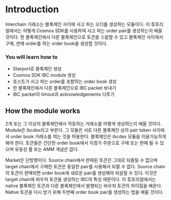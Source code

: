 # Introduction

Interchain 거래소는 블록체인 사이에 사고 파는 오더를 생성하는 모듈이다. 이 튜토리얼에서는 어떻게 Cosmos SDK를 사용하여 사고 파는 order pair를 생성하는지 배울 것이다. 한 블록체인에서 다른 블록체인으로 토큰을 스왑할 수 있고 블록체인 사이에서 구매, 판매 order를 하는 order book을 생성할 것이다.

### You will learn how to

* Starport로 블록체인 생성
* Cosmos SDK IBC module 생성
* 호스트가 사고 파는 order를 포함하는 order book 생성
* 한 블록체인에서 다른 블록체인으로 IBC packet 보내기
* IBC packet의 timout과 acknowledgements 다루기

## How the module works

2개 또는 그 이상의 블록체인에서 작동하는 거래소를 어떻게 생성하는지 배울 것이다. Module은 ibcdex라고 부른다. 그 모듈은 서로 다른 블록체인 상의 pair token 사이에서 order book 거래소를 여는 것을 허용한다. 블록체인은 ibcdex 모듈을 이용가능하게 해야 한다. 토큰들은 간단한 order book에서 지정가 주문으로 구매 또는 판매 될 수 있으며 유동성 풀 또는 AMM 개념은 없다.

Market은 단방향이다. Source chain에서 판매된 토큰은 그대로 되돌릴 수 없으며 target chain에서 구매한 토큰은 동일한 pair를 사용해서 되팔 수 없다. Source chain의 토큰이 판매되면 order book에 새로운 pair를 생성해야 되살릴 수 있다. 이것은 target chain에 바우처 토큰을 생성하는 IBC의 특성 때문이다. 이 튜토리얼에서는 native 블록체인 토큰과 다른 블록체인에서 발행되는 바우처 토큰의 차이점을 배운다. Native 토큰을 다시 받기 위해 두번째 order book pair를 생성하는 법을 배울 것이다.
